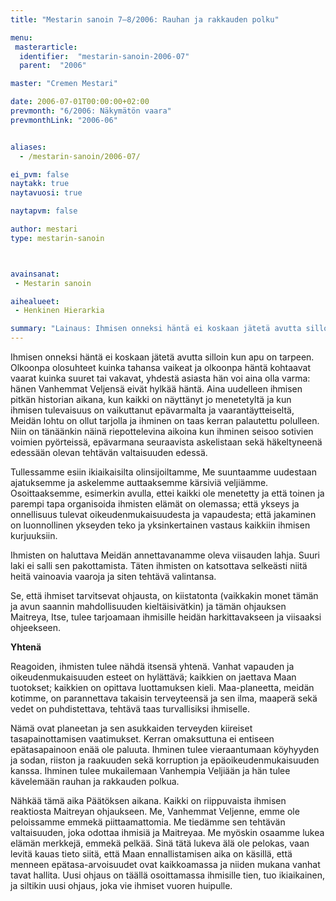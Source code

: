 ```yaml
---
title: "Mestarin sanoin 7–8/2006: Rauhan ja rakkauden polku"

menu:
 masterarticle:
  identifier:  "mestarin-sanoin-2006-07"
  parent:  "2006"

master: "Cremen Mestari"

date: 2006-07-01T00:00:00+02:00
prevmonth: "6/2006: Näkymätön vaara"
prevmonthLink: "2006-06"


aliases:
  - /mestarin-sanoin/2006-07/

ei_pvm: false
naytakk: true
naytavuosi: true

naytapvm: false

author: mestari
type: mestarin-sanoin



avainsanat:
 - Mestarin sanoin

aihealueet:
 - Henkinen Hierarkia

summary: "Lainaus: Ihmisen onneksi häntä ei koskaan jätetä avutta silloin kun apu on tarpeen. Olkoonpa olosuhteet kuinka tahansa vaikeat ja olkoonpa häntä kohtaavat vaarat kuinka suuret tai vakavat, yhdestä asiasta hän voi aina olla varma: hänen Vanhemmat Veljensä eivät hylkää häntä."
---
```

<p>Ihmisen onneksi häntä ei koskaan jätetä avutta silloin kun apu on tarpeen. Olkoonpa olosuhteet kuinka tahansa vaikeat ja olkoonpa häntä kohtaavat vaarat kuinka suuret tai vakavat, yhdestä asiasta hän voi aina olla varma: hänen Vanhemmat Veljensä eivät hylkää häntä. Aina uudelleen ihmisen pitkän historian aikana, kun kaikki on näyttänyt jo menetetyltä ja kun ihmisen tulevaisuus on vaikuttanut epävarmalta ja vaarantäytteiseltä, Meidän lohtu on ollut tarjolla ja ihminen on taas kerran palautettu polulleen. Niin on tänäänkin näinä riepottelevina aikoina kun ihminen seisoo sotivien voimien pyörteissä, epävarmana seuraavista askelistaan sekä häkeltyneenä edessään olevan tehtävän valtaisuuden edessä.</p>
<p>Tullessamme esiin ikiaikaisilta olinsijoiltamme, Me suuntaamme uudestaan ajatuksemme ja askelemme auttaaksemme kärsiviä veljiämme. Osoittaaksemme, esimerkin avulla, ettei kaikki ole menetetty ja että toinen ja parempi tapa organisoida ihmisten elämät on olemassa; että ykseys ja onnellisuus tulevat oikeudenmukaisuudesta ja vapaudesta; että jakaminen on luonnollinen ykseyden teko ja yksinkertainen vastaus kaikkiin ihmisen kurjuuksiin.</p>
<p>Ihmisten on haluttava Meidän annettavanamme oleva viisauden lahja. Suuri laki ei salli sen pakottamista. Täten ihmisten on katsottava selkeästi niitä heitä vainoavia vaaroja ja siten tehtävä valintansa.</p>
<p>Se, että ihmiset tarvitsevat ohjausta, on kiistatonta (vaikkakin monet tämän ja avun saannin mahdollisuuden kieltäisivätkin) ja tämän ohjauksen Maitreya, Itse, tulee tarjoamaan ihmisille heidän harkittavakseen ja viisaaksi ohjeekseen.</p>
<p><strong>Yhtenä</strong></p>
<p>Reagoiden, ihmisten tulee nähdä itsensä yhtenä. Vanhat vapauden ja oikeudenmukaisuuden esteet on hylättävä; kaikkien on jaettava Maan tuotokset; kaikkien on opittava luottamuksen kieli. Maa-planeetta, meidän kotimme, on parannettava takaisin terveyteensä ja sen ilma, maaperä sekä vedet on puhdistettava, tehtävä taas turvallisiksi ihmiselle.</p>
<p>Nämä ovat planeetan ja sen asukkaiden terveyden kiireiset tasapainottamisen vaatimukset. Kerran omaksuttuna ei entiseen epätasapainoon enää ole paluuta. Ihminen tulee vieraantumaan köyhyyden ja sodan, riiston ja raakuuden sekä korruption ja epäoikeudenmukaisuuden kanssa. Ihminen tulee mukailemaan Vanhempia Veljiään ja hän tulee kävelemään rauhan ja rakkauden polkua.</p>
<p>Nähkää tämä aika Päätöksen aikana. Kaikki on riippuvaista ihmisen reaktiosta Maitreyan ohjaukseen. Me, Vanhemmat Veljenne, emme ole peloissamme emmekä piittaamattomia. Me tiedämme sen tehtävän valtaisuuden, joka odottaa ihmisiä ja Maitreyaa. Me myöskin osaamme lukea elämän merkkejä, emmekä pelkää. Sinä tätä lukeva älä ole pelokas, vaan levitä kauas tieto siitä, että Maan ennallistamisen aika on käsillä, että menneen epätasa-arvoisuudet ovat kaikkoamassa ja niiden mukana vanhat tavat hallita. Uusi ohjaus on täällä osoittamassa ihmisille tien, tuo ikiaikainen, ja siltikin uusi ohjaus, joka vie ihmiset vuoren huipulle.</p>